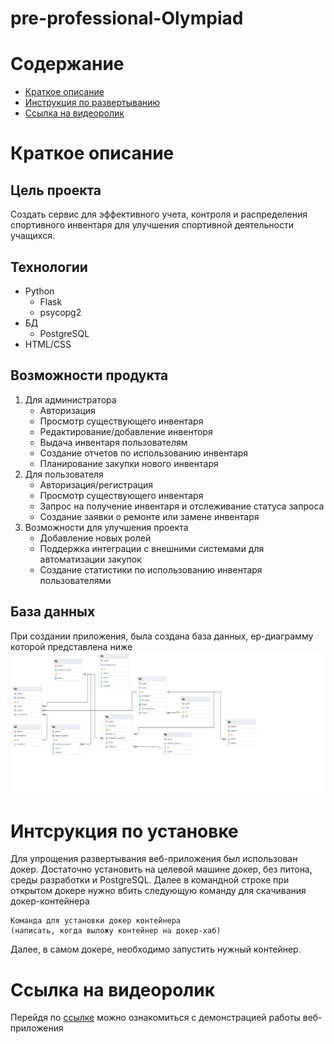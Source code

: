 # pre-professional-Olympiad

# Содержание 
- [Краткое описание](#краткое-описание)
- [Инструкция по развертыванию](#интсрукция-по-установке)
- [Ссылка на видеоролик](#ссылка-на-видеоролик)

# Краткое описание
## Цель проекта
Создать сервис для эффективного учета, контроля и распределения спортивного 
инвентаря для улучшения спортивной деятельности учащихся.
## Технологии
- Python
  - Flask
  - psycopg2
- БД
  - PostgreSQL
- HTML/CSS
## Возможности продукта 
1. Для администратора
   - Авторизация
   - Просмотр существующего инвентаря
   - Редактирование/добавление инвенторя
   - Выдача инвентаря пользователям 
   - Создание отчетов по использованию инвентаря
   - Планирование закупки нового инвентаря
2. Для пользователя
   - Авторизация/регистрация
   - Просмотр существующего инвентаря
   - Запрос на получение инвентаря и отслеживание статуса запроса
   - Создание заявки о ремонте или замене инвентаря
3. Возможности для улучшения проекта
    - Добавление новых ролей
    - Поддержка интеграции с внешними системами для автоматизации закупок
    - Создание статистики по использованию инвентаря пользователями

## База данных
При создании приложения, была создана база данных, ер-диаграмму которой представлена ниже
![Здесь должна быть ер диаграмма, но что-то пошло не так](./for_readme/er-diogram.png)

# Интсрукция по установке

Для упрощения развертывания веб-приложения был использован докер. Достаточно установить на целевой машине докер, без питона, 
среды разработки и PostgreSQL. Далее в командной строке при открытом докере нужно вбить следующую команду для скачивания докер-контейнера
```
Команда для установки докер контейнера 
(написать, когда выложу контейнер на докер-хаб)
```       
Далее, в самом докере, необходимо запустить нужный контейнер.  

# Ссылка на видеоролик 
Перейдя по [ссылке](ссылка-на-видеозостинг) можно ознакомиться с демонстрацией работы веб-приложения